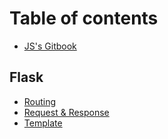 # Table of contents

* [JS's Gitbook](README.md)

## Flask

* [Routing](flask/routing.md)
* [Request & Response](flask/request-and-response.md)
* [Template](flask/template.md)
